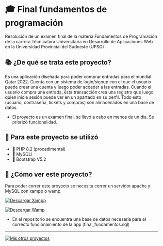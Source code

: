 # 🎓 Final fundamentos de programación

Resolución de un examen final de la materia Fundamentos de Programación de la carrera Técnicatura Universitaria en Desarrollo de Aplicaciones Web en la 
Universidad Provincial del Sudoeste (UPSO) 

## 📚 ¿De qué se trata este proyecto?

Es una aplicación diseñada para poder comprar entradas para el mundial Qatar 2022. Cuenta con un sistema de login/signup con el que el usuario puede crear una cuenta 
y luego poder acceder a las entradas. Cuando el usuario compra una entrada, ésta transacción crea una registro que luego quien inicie sesión puede ver
en un apartado en su perfil. Todo esto (usuario, contraseña, tickets y compras) son almacenados en una base de datos.

* El proyecto es un examen final, se llevó a cabo en menos de un día. Se priorizó funcionalidad.

## 🎨 Para este proyecto se utilizó

* 🐘 PHP 8.2 (procedimental)
* 💾 MySQLi
* 💅 Bootstrap V5.2

## 📖 ¿Cómo ver este proyecto?

Para poder correr este proyecto se necesita correr un servidor apache y MySQL con xampp o wamp.

[![Descargar Xampp](https://img.shields.io/badge/-Descargar%20Xampp-red?style=for-the-badge&logo=googlechrome&logoColor=white)](https://www.apachefriends.org/es/download.html)

[![Descargar Wamp](https://img.shields.io/badge/-Descargar%20Wamp-purple?style=for-the-badge&logo=googlechrome&logoColor=white)](https://www.wampserver.com/en/)

* En el repositorio se encuentra una base de datos necesaria para el correcto funcionamiento de la app (final_fundamentos.sql)

***

[![Mis otros proyectos](https://img.shields.io/badge/-Mis%20otros%20proyectos-black?style=for-the-badge&logo=github&logoColor=white)](https://github.com/agustinDsuarez)
